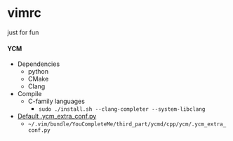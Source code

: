 # vimrc
just for fun

#### YCM
* Dependencies
    * python
    * CMake
    * Clang
* Compile
    * C-family languages
        * `sudo ./install.sh --clang-completer --system-libclang`
* [Default .ycm_extra_conf.py](https://github.com/Valloric/ycmd/blob/master/cpp/ycm/.ycm_extra_conf.py)
    * `~/.vim/bundle/YouCompleteMe/third_part/ycmd/cpp/ycm/.ycm_extra_conf.py`